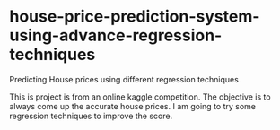 # house-price-prediction-system-using-advance-regression-techniques
Predicting House prices using different regression techniques

This is project is from an online kaggle competition. The objective is to always come up the accurate house prices.
I am going to try some regression techniques to improve the score.
